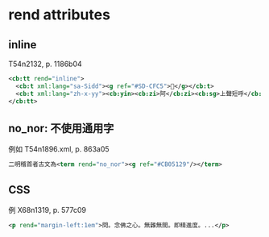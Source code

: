 # rend attributes

## inline

T54n2132, p. 1186b04

```xml
<cb:tt rend="inline">
  <cb:t xml:lang="sa-Sidd"><g ref="#SD-CFC5">􆿅</g></cb:t>
  <cb:t xml:lang="zh-x-yy"><cb:yin><cb:zi>阿</cb:zi><cb:sg>上聲短呼</cb:sg></cb:yin></cb:t>
</cb:tt>
```

## no_nor: 不使用通用字

例如 T54n1896.xml, p. 863a05

```xml
二明稽首者古文為<term rend="no_nor"><g ref="#CB05129"/></term>
```

## CSS

例 X68n1319, p. 577c09

```xml
<p rend="margin-left:1em">問。念佛之心。無雜無間。即精進度。...</p>
```
